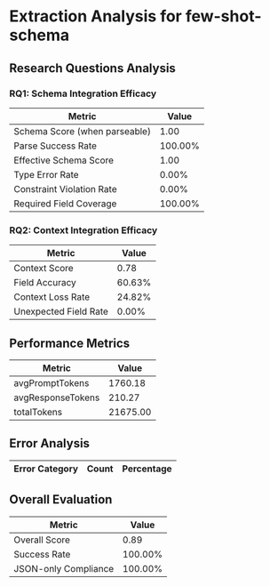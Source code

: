 # Extraction Analysis for few-shot-schema

## Research Questions Analysis

### RQ1: Schema Integration Efficacy

| Metric | Value |
|--------|-------|
| Schema Score (when parseable) | 1.00 |
| Parse Success Rate | 100.00% |
| Effective Schema Score | 1.00 |
| Type Error Rate | 0.00% |
| Constraint Violation Rate | 0.00% |
| Required Field Coverage | 100.00% |

### RQ2: Context Integration Efficacy

| Metric | Value |
|--------|-------|
| Context Score | 0.78 |
| Field Accuracy | 60.63% |
| Context Loss Rate | 24.82% |
| Unexpected Field Rate | 0.00% |

## Performance Metrics

| Metric | Value |
|--------|-------|
| avgPromptTokens | 1760.18 |
| avgResponseTokens | 210.27 |
| totalTokens | 21675.00 |

## Error Analysis

| Error Category | Count | Percentage |
|---------------|-------|------------|

## Overall Evaluation

| Metric | Value |
|--------|-------|
| Overall Score | 0.89 |
| Success Rate | 100.00% |
| JSON-only Compliance | 100.00% |
